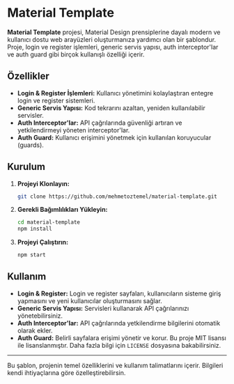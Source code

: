 # Material Template

**Material Template** projesi, Material Design prensiplerine dayalı modern ve kullanıcı dostu web arayüzleri oluşturmanıza yardımcı olan bir şablondur. Proje, login ve register işlemleri, generic servis yapısı, auth interceptor'lar ve auth guard gibi birçok kullanışlı özelliği içerir.

## Özellikler

- **Login & Register İşlemleri:** Kullanıcı yönetimini kolaylaştıran entegre login ve register sistemleri.
- **Generic Servis Yapısı:** Kod tekrarını azaltan, yeniden kullanılabilir servisler.
- **Auth Interceptor'lar:** API çağrılarında güvenliği artıran ve yetkilendirmeyi yöneten interceptor'lar.
- **Auth Guard:** Kullanıcı erişimini yönetmek için kullanılan koruyucular (guards).

## Kurulum

1. **Projeyi Klonlayın:**
   ```bash
   git clone https://github.com/mehmetoztemel/material-template.git
   ```
2. **Gerekli Bağımlılıkları Yükleyin:**
   ```bash
   cd material-template
   npm install
   ```
3. **Projeyi Çalıştırın:**
   ```bash
   npm start
   ```

## Kullanım

- **Login & Register:** Login ve register sayfaları, kullanıcıların sisteme giriş yapmasını ve yeni kullanıcılar oluşturmasını sağlar.
- **Generic Servis Yapısı:** Servisleri kullanarak API çağrılarınızı yönetebilirsiniz.
- **Auth Interceptor'lar:** API çağrılarında yetkilendirme bilgilerini otomatik olarak ekler.
- **Auth Guard:** Belirli sayfalara erişimi yönetir ve korur.
Bu proje MIT lisansı ile lisanslanmıştır. Daha fazla bilgi için `LICENSE` dosyasına bakabilirsiniz.

---

Bu şablon, projenin temel özelliklerini ve kullanım talimatlarını içerir. Bilgileri kendi ihtiyaçlarına göre özelleştirebilirsin.
